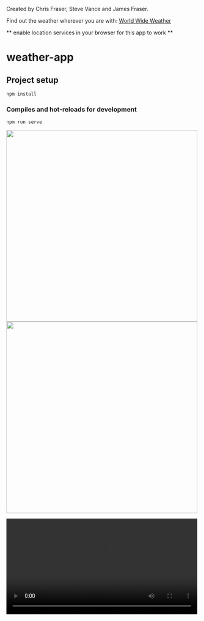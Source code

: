 Created by Chris Fraser, Steve Vance and James Fraser.

Find out the weather wherever you are with: <a href="https://world-wide-weather-cjs.herokuapp.com/">World Wide Weather</a> 
 
** enable location services in your browser for this app to work **



# weather-app

## Project setup
```
npm install
```

### Compiles and hot-reloads for development
```
npm run serve
```

<img src="https://user-images.githubusercontent.com/56137428/117291707-3fca0200-ae67-11eb-8d9d-431f32f05e02.png" width="500"/>

<img src="https://user-images.githubusercontent.com/56137428/117292127-b961f000-ae67-11eb-82a3-e4d45092a971.png" width="500"/>
 
<video width="500" controls src="https://user-images.githubusercontent.com/56137428/117294745-e9f75900-ae6a-11eb-945d-6a0e56281279.mov" type="video/mov"></video>


